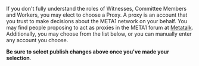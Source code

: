 If you don't fully understand the roles of Witnesses, Committee Members and Workers, you may elect to choose a Proxy. A proxy is an account that you trust to make decisions about the META1 network on your behalf. You may find people proposing to act as proxies in the META1 forum at [Metatalk](https://metatalk.org/index.php/board,75.0.html). Additionally, you may choose from the list below, or you can manually enter any account you choose.

**Be sure to select publish changes above once you've made your selection**.
